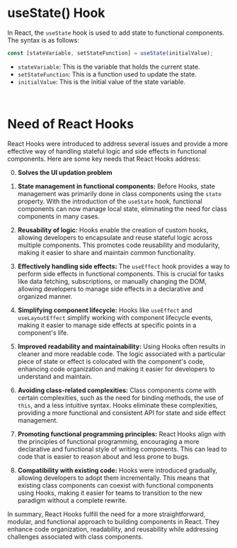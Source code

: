 # useState() Hook

In React, the `useState` hook is used to add state to functional components. The syntax is as follows:

```jsx
const [stateVariable, setStateFunction] = useState(initialValue);
```

- `stateVariable`: This is the variable that holds the current state.
- `setStateFunction`: This is a function used to update the state.
- `initialValue`: This is the initial value of the state variable.

<br>

# Need of React Hooks

React Hooks were introduced to address several issues and provide a more effective way of handling stateful logic and side effects in functional components. Here are some key needs that React Hooks address:

0. **Solves the UI updation problem**

1. **State management in functional components:** Before Hooks, state management was primarily done in class components using the `state` property. With the introduction of the `useState` hook, functional components can now manage local state, eliminating the need for class components in many cases.

2. **Reusability of logic:** Hooks enable the creation of custom hooks, allowing developers to encapsulate and reuse stateful logic across multiple components. This promotes code reusability and modularity, making it easier to share and maintain common functionality.

3. **Effectively handling side effects:** The `useEffect` hook provides a way to perform side effects in functional components. This is crucial for tasks like data fetching, subscriptions, or manually changing the DOM, allowing developers to manage side effects in a declarative and organized manner.

4. **Simplifying component lifecycle:** Hooks like `useEffect` and `useLayoutEffect` simplify working with component lifecycle events, making it easier to manage side effects at specific points in a component's life.

5. **Improved readability and maintainability:** Using Hooks often results in cleaner and more readable code. The logic associated with a particular piece of state or effect is colocated with the component's code, enhancing code organization and making it easier for developers to understand and maintain.

6. **Avoiding class-related complexities:** Class components come with certain complexities, such as the need for binding methods, the use of `this`, and a less intuitive syntax. Hooks eliminate these complexities, providing a more functional and consistent API for state and side effect management.

7. **Promoting functional programming principles:** React Hooks align with the principles of functional programming, encouraging a more declarative and functional style of writing components. This can lead to code that is easier to reason about and less prone to bugs.

8. **Compatibility with existing code:** Hooks were introduced gradually, allowing developers to adopt them incrementally. This means that existing class components can coexist with functional components using Hooks, making it easier for teams to transition to the new paradigm without a complete rewrite.

In summary, React Hooks fulfill the need for a more straightforward, modular, and functional approach to building components in React. They enhance code organization, readability, and reusability while addressing challenges associated with class components.